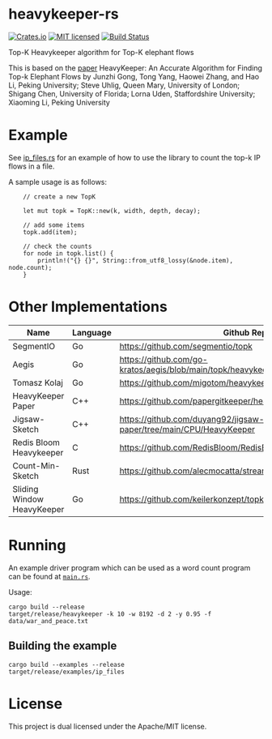 # heavykeeper-rs

[![Crates.io][crates-badge]][crates-url]
[![MIT licensed][mit-badge]][mit-url]
[![Build Status][actions-badge]][actions-url]

[crates-badge]: https://img.shields.io/crates/v/heavykeeper.svg
[crates-url]: https://crates.io/crates/heavykeeper
[mit-badge]: https://img.shields.io/badge/license-MIT-blue.svg
[mit-url]: https://github.com/pmcgleenon/heavykeeper-rs/blob/master/LICENSE
[actions-badge]: https://github.com/pmcgleenon/heavykeeper-rs/actions/workflows/rust.yml/badge.svg
[actions-url]: https://github.com/pmcgleenon/heavykeeper-rs/actions?query=workflow%3Arust+branch%3Amain

Top-K Heavykeeper algorithm for Top-K elephant flows

This is based on the [paper](https://www.usenix.org/system/files/conference/atc18/atc18-gong.pdf)
HeavyKeeper: An Accurate Algorithm for Finding Top-k Elephant Flows
by Junzhi Gong, Tong Yang, Haowei Zhang, and Hao Li, Peking University;
Steve Uhlig, Queen Mary, University of London; Shigang Chen, University of Florida;
Lorna Uden, Staffordshire University; Xiaoming Li, Peking University

# Example

See [ip_files.rs](examples/ip_files.rs) for an example of how to use the library to 
count the top-k IP flows in a file.

A sample usage is as follows:
```
    // create a new TopK

    let mut topk = TopK::new(k, width, depth, decay);

    // add some items
    topk.add(item);

    // check the counts
    for node in topk.list() {
        println!("{} {}", String::from_utf8_lossy(&node.item), node.count);
    }

```

# Other Implementations

| Name                       | Language | Github Repo                                                                  |
|----------------------------|----------|------------------------------------------------------------------------------|
| SegmentIO                  | Go       | https://github.com/segmentio/topk                                            |
| Aegis                      | Go       | https://github.com/go-kratos/aegis/blob/main/topk/heavykeeper.go             |
| Tomasz Kolaj               | Go       | https://github.com/migotom/heavykeeper                                       |
| HeavyKeeper Paper          | C++      | https://github.com/papergitkeeper/heavy-keeper-project                       |
| Jigsaw-Sketch              | C++      | https://github.com/duyang92/jigsaw-sketch-paper/tree/main/CPU/HeavyKeeper    |
| Redis Bloom Heavykeeper    | C        | https://github.com/RedisBloom/RedisBloom/blob/master/src/topk.c              |
| Count-Min-Sketch           | Rust     | https://github.com/alecmocatta/streaming_algorithms                          |
| Sliding Window HeavyKeeper | Go       | https://github.com/keilerkonzept/topk                                        |

# Running

An example driver program which can be used as a word count program can be found at [`main.rs`](src/main.rs).

Usage:
```
cargo build --release
target/release/heavykeeper -k 10 -w 8192 -d 2 -y 0.95 -f data/war_and_peace.txt
```

## Building the example 
```
cargo build --examples --release
target/release/examples/ip_files
```

# License
This project is dual licensed under the Apache/MIT license.   
